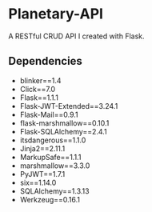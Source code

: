 # Planetary-API
A RESTful CRUD API I created with Flask. 
## Dependencies
- blinker==1.4
- Click==7.0
- Flask==1.1.1
- Flask-JWT-Extended==3.24.1
- Flask-Mail==0.9.1
- flask-marshmallow==0.10.1
- Flask-SQLAlchemy==2.4.1
- itsdangerous==1.1.0
- Jinja2==2.11.1
- MarkupSafe==1.1.1
- marshmallow==3.3.0
- PyJWT==1.7.1
- six==1.14.0
- SQLAlchemy==1.3.13
- Werkzeug==0.16.1
